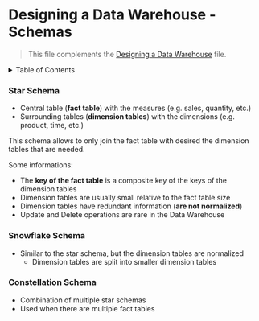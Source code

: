 # Designing a Data Warehouse - Schemas <!-- omit in toc -->

> This file complements the [Designing a Data Warehouse](./data-warehouse-design.md) file.

<details>
<summary>Table of Contents</summary>

- [Star Schema](#star-schema)
- [Snowflake Schema](#snowflake-schema)
- [Constellation Schema](#constellation-schema)

</details>


### Star Schema

- Central table (**fact table**) with the measures (e.g. sales, quantity, etc.)
- Surrounding tables (**dimension tables**) with the dimensions (e.g. product, time, etc.)

This schema allows to only join the fact table with desired the dimension tables that are needed.

Some informations:
- The **key of the fact table** is a composite key of the keys of the dimension tables
- Dimension tables are usually small relative to the fact table size
- Dimension tables have redundant information (**are not normalized**)
- Update and Delete operations are rare in the Data Warehouse

### Snowflake Schema

- Similar to the star schema, but the dimension tables are normalized
  - Dimension tables are split into smaller dimension tables

### Constellation Schema

- Combination of multiple star schemas
- Used when there are multiple fact tables
